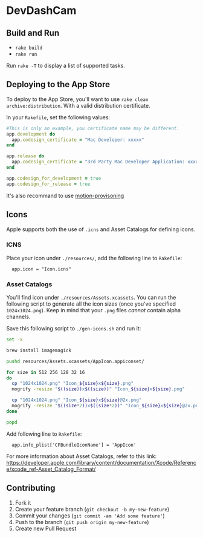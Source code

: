 # DevDashCam #

## Build and Run ###

- `rake build`
- `rake run`

Run `rake -T` to display a list of supported tasks.

## Deploying to the App Store ##

To deploy to the App Store, you'll want to use `rake clean
archive:distribution`. With a valid distribution certificate.

In your `Rakefile`, set the following values:

```ruby
#This is only an example, you certificate name may be different.
app.development do
  app.codesign_certificate = "Mac Developer: xxxxx"
end

app.release do
  app.codesign_certificate = "3rd Party Mac Developer Application: xxxxx"
end

app.codesign_for_development = true
app.codesign_for_release = true
```

It's also recommand to use [motion-provisoning](https://github.com/HipByte/motion-provisioning)

## Icons ##

Apple supports both the use of `.icns` and Asset Catalogs for defining icons.

### ICNS ###

Place your icon under `./resources/`, add the following line to `Rakefile`:

```
  app.icon = "Icon.icns"
```

### Asset Catalogs ###

You'll find icon under `./resources/Assets.xcassets`. You can run the following
script to generate all the icon sizes (once you've specified `1024x1024.png`).
Keep in mind that your `.png` files _cannot_ contain alpha channels.

Save this following script to `./gen-icons.sh` and run it:

```sh
set -x

brew install imagemagick

pushd resources/Assets.xcassets/AppIcon.appiconset/

for size in 512 256 128 32 16
do
  cp "1024x1024.png" "Icon_${size}x${size}.png"
  mogrify -resize "$((size))x$((size))" "Icon_${size}x${size}.png"

  cp "1024x1024.png" "Icon_${size}x${size}@2x.png"
  mogrify -resize "$((size*2))x$((size*2))" "Icon_${size}x${size}@2x.png"
done

popd
```

Add following line to `Rakefile`:

```
  app.info_plist['CFBundleIconName'] = 'AppIcon'
```

For more information about Asset Catalogs, refer to this link: https://developer.apple.com/library/content/documentation/Xcode/Reference/xcode_ref-Asset_Catalog_Format/


## Contributing ##

1. Fork it
2. Create your feature branch (`git checkout -b my-new-feature`)
3. Commit your changes (`git commit -am 'Add some feature'`)
4. Push to the branch (`git push origin my-new-feature`)
5. Create new Pull Request
